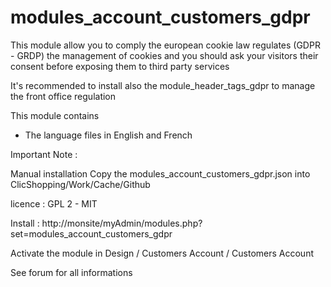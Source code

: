 # modules_account_customers_gdpr

This module allow you to comply the european cookie law regulates (GDPR - GRDP) the management of cookies and you should ask your visitors their consent before exposing them to third party services

It's recommended to install also the module_header_tags_gdpr to manage the front office regulation

This module contains

- The language files in English and French
  
Important Note :

Manual installation
Copy the modules_account_customers_gdpr.json into ClicShopping/Work/Cache/Github

licence  : GPL 2 - MIT

Install :
http://monsite/myAdmin/modules.php?set=modules_account_customers_gdpr

Activate the module in Design / Customers Account / Customers Account

See forum for all informations

